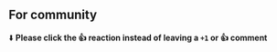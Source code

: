 <!---

Thanks for opening a PR on partial-backup!

Please review the CONTRIBUTING.md first regarding the linters we use and how
do we enforce them.

-->

## For community

⬇️  **Please click the 👍 reaction instead of leaving a `+1` or 👍 comment**
